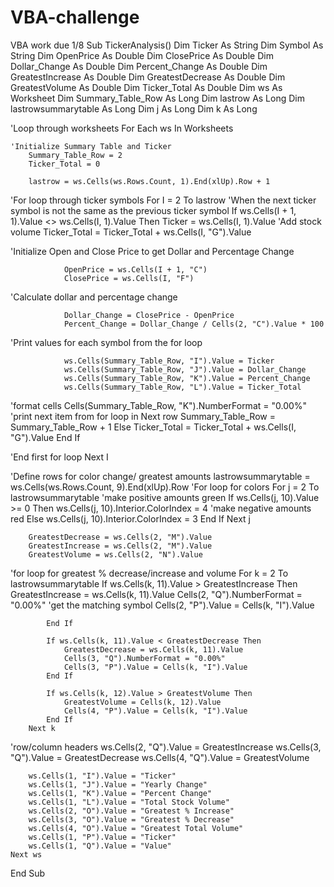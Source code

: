 # VBA-challenge
VBA work due 1/8
Sub TickerAnalysis()
    Dim Ticker As String
    Dim Symbol As String
    Dim OpenPrice As Double
    Dim ClosePrice As Double
    Dim Dollar_Change As Double
    Dim Percent_Change As Double
    Dim GreatestIncrease As Double
    Dim GreatestDecrease As Double
    Dim GreatestVolume As Double
    Dim Ticker_Total As Double
    Dim ws As Worksheet
    Dim Summary_Table_Row As Long
    Dim lastrow As Long
    Dim lastrowsummarytable As Long
    Dim j As Long
    Dim k As Long

'Loop through worksheets
    For Each ws In Worksheets
    
    'Initialize Summary Table and Ticker
        Summary_Table_Row = 2
        Ticker_Total = 0

        lastrow = ws.Cells(ws.Rows.Count, 1).End(xlUp).Row + 1
'For loop through ticker symbols
        For I = 2 To lastrow
        'When the next ticker symbol is not the same as the previous ticker symbol
            If ws.Cells(I + 1, 1).Value <> ws.Cells(I, 1).Value Then
                Ticker = ws.Cells(I, 1).Value
                'Add stock volume
                Ticker_Total = Ticker_Total + ws.Cells(I, "G").Value

'Initialize Open and Close Price to get Dollar and Percentage Change
                
                OpenPrice = ws.Cells(I + 1, "C")
                ClosePrice = ws.Cells(I, "F")
'Calculate dollar and percentage change
               
                Dollar_Change = ClosePrice - OpenPrice
                Percent_Change = Dollar_Change / Cells(2, "C").Value * 100
'Print values for each symbol from the for loop
                
                ws.Cells(Summary_Table_Row, "I").Value = Ticker
                ws.Cells(Summary_Table_Row, "J").Value = Dollar_Change
                ws.Cells(Summary_Table_Row, "K").Value = Percent_Change
                ws.Cells(Summary_Table_Row, "L").Value = Ticker_Total
 'format cells
               Cells(Summary_Table_Row, "K").NumberFormat = "0.00%"
'print next item from for loop in Next row
                Summary_Table_Row = Summary_Table_Row + 1
            Else
                Ticker_Total = Ticker_Total + ws.Cells(I, "G").Value
            End If
            
'End first for loop
        Next I

'Define rows for color change/ greatest amounts
        lastrowsummarytable = ws.Cells(ws.Rows.Count, 9).End(xlUp).Row
'For loop for colors
        For j = 2 To lastrowsummarytable
        'make positive amounts green
            If ws.Cells(j, 10).Value >= 0 Then
                ws.Cells(j, 10).Interior.ColorIndex = 4
        'make negative amounts red
            Else
                ws.Cells(j, 10).Interior.ColorIndex = 3
            End If
        Next j

        GreatestDecrease = ws.Cells(2, "M").Value
        GreatestIncrease = ws.Cells(2, "M").Value
        GreatestVolume = ws.Cells(2, "N").Value
'for loop for greatest % decrease/increase and volume
        For k = 2 To lastrowsummarytable
            If ws.Cells(k, 11).Value > GreatestIncrease Then
                GreatestIncrease = ws.Cells(k, 11).Value
                Cells(2, "Q").NumberFormat = "0.00%"
                'get the matching symbol
                Cells(2, "P").Value = Cells(k, "I").Value
                
            End If

            If ws.Cells(k, 11).Value < GreatestDecrease Then
                GreatestDecrease = ws.Cells(k, 11).Value
                Cells(3, "Q").NumberFormat = "0.00%"
                Cells(3, "P").Value = Cells(k, "I").Value
            End If

            If ws.Cells(k, 12).Value > GreatestVolume Then
                GreatestVolume = Cells(k, 12).Value
                Cells(4, "P").Value = Cells(k, "I").Value
            End If
        Next k
'row/column headers
        ws.Cells(2, "Q").Value = GreatestIncrease
        ws.Cells(3, "Q").Value = GreatestDecrease
        ws.Cells(4, "Q").Value = GreatestVolume

        ws.Cells(1, "I").Value = "Ticker"
        ws.Cells(1, "J").Value = "Yearly Change"
        ws.Cells(1, "K").Value = "Percent Change"
        ws.Cells(1, "L").Value = "Total Stock Volume"
        ws.Cells(2, "O").Value = "Greatest % Increase"
        ws.Cells(3, "O").Value = "Greatest % Decrease"
        ws.Cells(4, "O").Value = "Greatest Total Volume"
        ws.Cells(1, "P").Value = "Ticker"
        ws.Cells(1, "Q").Value = "Value"
    Next ws
End Sub

